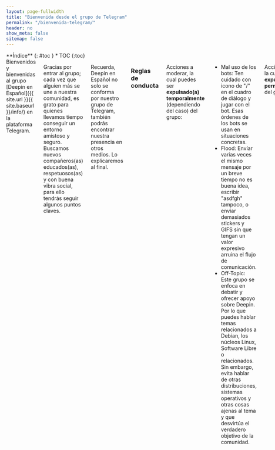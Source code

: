 ```yaml
---
layout: page-fullwidth
title: "Bienvenida desde el grupo de Telegram"
permalink: "/bienvenida-telegram/"
header: no
show_meta: false
sitemap: false
---
```

<div class="row">
<div class="medium-4 medium-push-8 columns" markdown="1">
<div class="panel radius" markdown="1">
**Índice**
{: #toc }
*  TOC
{:toc}
</div>
</div><!-- /.medium-4.columns -->

<div class="medium-8 medium-pull-4 columns" markdown="1">
Bienvenidos y bienvenidas al grupo [Deepin en Español]({{ site.url }}{{ site.baseurl }}/info/) en la plataforma Telegram.

Gracias por entrar al grupo; cada vez que alguien más se une a nuestra comunidad, es grato para quienes llevamos tiempo conseguir un entorno amistoso y seguro. Buscamos nuevos compañeros(as) educados(as), respetuosos(as) y con buena vibra social, para ello tendrás seguir algunos puntos claves.

Recuerda, Deepin en Español no solo se conforma por nuestro grupo de Telegram, también podrás encontrar nuestra presencia en otros medios. Lo explicaremos al final.

### Reglas de conducta
Acciones a moderar, la cual puedes ser **expulsado(a) temporalmente** (dependiendo del caso) del grupo:
* Mal uso de los bots: Ten cuidado con icono de "/" en el cuadro de diálogo y jugar con el bot. Esas órdenes de los bots se usan en situaciones concretas.
* Flood: Envíar varias veces el mismo mensaje por un breve tiempo no es buena idea, escribir "asdfgh" tampoco, o enviar demasiados stickers y GIFS sin que tengan un valor expresivo arruina el flujo de comunicación.
* Off-Topic: Este grupo se enfoca en debatir y ofrecer apoyo sobre Deepin. Por lo que puedes hablar temas relacionados a Debian, los núcleos Linux, Software Libre o relacionados. Sin embargo, evita hablar de otras distribuciones, sistemas operativos y otras cosas ajenas al tema y que desvirtúa el verdadero objetivo de la comunidad.

Acciones a evitar, la cual puedes ser **expulsado(a) permanentemente** del grupo:
* Spam: Publicar otros grupos y comunidades sin autorización de los administradores.
* Acoso: Molestar a la comunidad o a sus administradores. Si no tienes confianza con los usuarios, actúa con dignidad y evita actitudes sospechosas. Pero si tienes amistad o confianza, mantén el respeto para dar el ejemplo.
* Añadir bots: No envíes bots sin ser revisados por el administrador. De ser así, el administrador podrá expulsar al usuario y al bot sin previo aviso.
* Contenido chocante: Provocar con material pornográfico, violencia gratuita o contenido que incite al daño de la dignidad humana.

### Páginas de ayuda
* Para quienes no conocen el sistema operativo, tenemos lista [una página de presentación]({{ site.url }}{{ site.baseurl }}/presentacion) y un catálogo de [dudas frecuentes]({{ site.url }}{{ site.baseurl }}/dudas) para ganar tiempo.
* Estamos también en [Google+](https://plus.google.com/communities/115544729561220868525) (administrado por @Car), [Github](https://github.com/deepin-espanol) (creado por Diego, administrado junto a @Ampiflow02 y @G4SP3R) y [Facebook](https://www.facebook.com/DeepinOSenEspanol/) (administrado por Roberto Bervih).
* Para ser transparentes, tenemos un [enlace](combot.org/chat/-1001050493375) para ver la actividad de nuestro grupo, incluyendo las horas con mayor intercambio de mensajes.
* Estas reglas no aplican al blog de Deepin en Español, [usamos los terminos de uso en general]({{ site.url }}{{ site.baseurl }}/info/tos).
</div><!-- /.medium-8.columns -->
</div><!-- /.row -->
